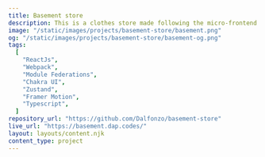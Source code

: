 ```yaml
---
title: Basement store
description: This is a clothes store made following the micro-frontend architecture. It also has some simple and cool animations to make it fun to use.
image: "/static/images/projects/basement-store/basement.png"
og: "/static/images/projects/basement-store/basement-og.png"
tags:
  [
    "ReactJs",
    "Webpack",
    "Module Federations",
    "Chakra UI",
    "Zustand",
    "Framer Motion",
    "Typescript",
  ]
repository_url: "https://github.com/Dalfonzo/basement-store"
live_url: "https://basement.dap.codes/"
layout: layouts/content.njk
content_type: project
---
```


<!-- <p>[WIP] - Coming soon...</p> -->
